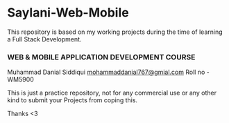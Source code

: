 # Saylani-Web-Mobile
This repository is based on my working projects during the time of learning a Full Stack Development.

### WEB & MOBILE APPLICATION DEVELOPMENT COURSE

Muhammad Danial Siddiqui
mohammaddanial767@gmial.com
Roll no - WM5900


This is just a practice repository, not for any commercial use or any other kind to submit your Projects from coping this.

Thanks <3 
